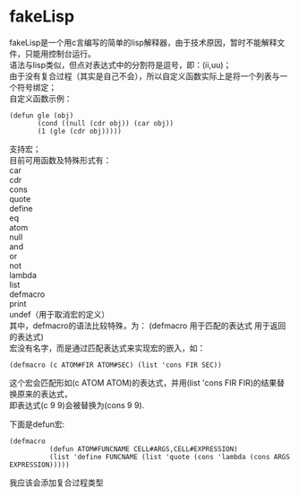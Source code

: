 # fakeLisp
fakeLisp是一个用c言编写的简单的lisp解释器，由于技术原因，暂时不能解释文件，只能用控制台运行。  
语法与lisp类似，但点对表达式中的分割符是逗号，即：(ii,uu)；  
由于没有复合过程（其实是自己不会），所以自定义函数实际上是将一个列表与一个符号绑定；  
自定义函数示例：  

```
(defun gle (obj)  
       (cond ((null (cdr obj)) (car obj))  
       (1 (gle (cdr obj)))))  
```

支持宏；  
目前可用函数及特殊形式有：  
car  
cdr  
cons  
quote  
define  
eq  
atom  
null  
and  
or  
not  
lambda  
list  
defmacro  
print  
undef（用于取消宏的定义）  
其中，defmacro的语法比较特殊，为：
(defmacro 用于匹配的表达式 用于返回的表达式)  
宏没有名字，而是通过匹配表达式来实现宏的嵌入，如：  
```
(defmacro (c ATOM#FIR ATOM#SEC) (list 'cons FIR SEC))  
```
这个宏会匹配形如(c ATOM ATOM)的表达式，并用(list 'cons FIR FIR)的结果替换原来的表达式，  
即表达式(c 9 9)会被替换为(cons 9 9).  

下面是defun宏:  
```
(defmacro  
          (defun ATOM#FUNCNAME CELL#ARGS,CELL#EXPRESSION)  
          (list 'define FUNCNAME (list 'quote (cons 'lambda (cons ARGS EXPRESSION)))))  
```
我应该会添加复合过程类型
